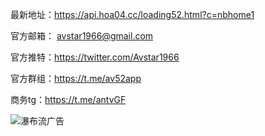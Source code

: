最新地址：https://api.hoa04.cc/loading52.html?c=nbhome1

官方邮箱： avstar1966@gmail.com

官方推特：https://twitter.com/Avstar1966

官方群组：https://t.me/av52app

商务tg：https://t.me/antvGF


![瀑布流广告](https://github.com/52avapp/woaiav/assets/138754822/887b0249-06d5-4657-8789-b5765ba0b384)


